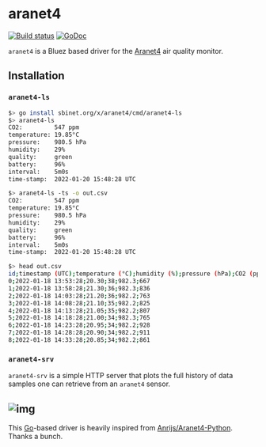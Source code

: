 # aranet4

[![Build status](https://builds.sr.ht/~sbinet/aranet4.svg)](https://builds.sr.ht/~sbinet/aranet4?)
[![GoDoc](https://pkg.go.dev/badge/sbinet.org/x/aranet4)](https://pkg.go.dev/sbinet.org/x/aranet4)

`aranet4` is a Bluez based driver for the [Aranet4](https://aranet4.com/) air quality monitor.

## Installation

### `aranet4-ls`

```sh
$> go install sbinet.org/x/aranet4/cmd/aranet4-ls
$> aranet4-ls
CO2:         547 ppm
temperature: 19.85°C
pressure:    980.5 hPa
humidity:    29%
quality:     green
battery:     96%
interval:    5m0s
time-stamp:  2022-01-20 15:48:28 UTC

$> aranet4-ls -ts -o out.csv
CO2:         547 ppm
temperature: 19.85°C
pressure:    980.5 hPa
humidity:    29%
quality:     green
battery:     96%
interval:    5m0s
time-stamp:  2022-01-20 15:48:28 UTC

$> head out.csv
id;timestamp (UTC);temperature (°C);humidity (%);pressure (hPa);CO2 (ppm)
0;2022-01-18 13:53:28;20.30;38;982.3;667
1;2022-01-18 13:58:28;21.30;36;982.3;836
2;2022-01-18 14:03:28;21.20;36;982.2;763
3;2022-01-18 14:08:28;21.10;35;982.2;825
4;2022-01-18 14:13:28;21.05;35;982.2;807
5;2022-01-18 14:18:28;21.00;34;982.3;765
6;2022-01-18 14:23:28;20.95;34;982.2;928
7;2022-01-18 14:28:28;20.90;34;982.2;911
8;2022-01-18 14:33:28;20.85;34;982.2;861
```

### `aranet4-srv`

`aranet4-srv` is a simple HTTP server that plots the full history of data samples one can retrieve from an `aranet4` sensor.

![img](https://git.sr.ht/~sbinet/aranet4/blob/main/testdata/co2.png)
---

This [Go](https://golang.org)-based driver is heavily inspired from [Anrijs/Aranet4-Python](https://github.com/Anrijs/Aranet4-Python). Thanks a bunch.
